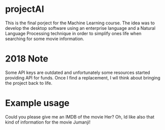 # projectAI
This is the final porject for the Machine Learning course. The idea was to develop the desktop software using an enterprise language and a Natural Language Processing technique in order to simplify ones life when searching for some movie information.

# 2018 Note
Some API keys are outdated and unfortunately some resources started providing API for funds. Once I find a replacement, I wll think about bringing the project back to life.

# Example usage
Could you please give me an IMDB of the movie Her? Oh, Id like also that kind of information for the movie Jumanji!

